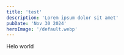 ```yaml
---
title: 'test'
description: 'Lorem ipsum dolor sit amet'
pubDate: 'Nov 30 2024'
heroImage: '/default.webp' 
---
```


<p>Helo world</p>